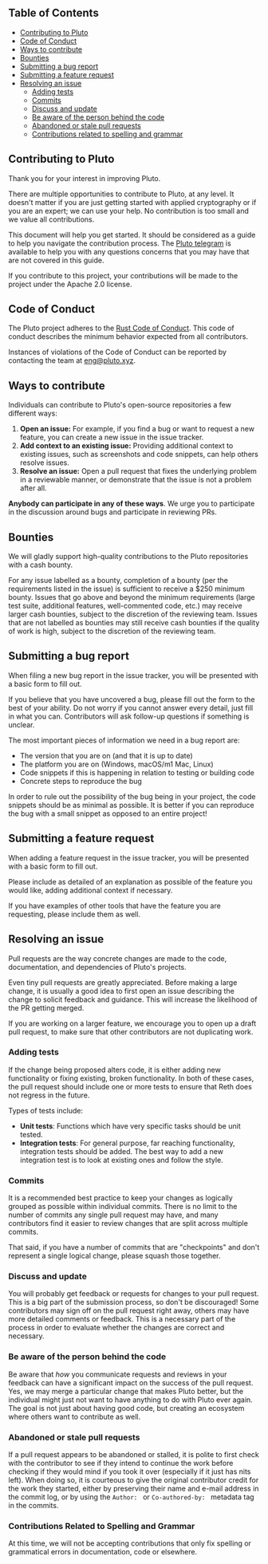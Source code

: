 ## Table of Contents

- [Contributing to Pluto](#contributing-to-pluto)
- [Code of Conduct](#code-of-conduct)
- [Ways to contribute](#ways-to-contribute)
- [Bounties](#bounties)
- [Submitting a bug report](#submitting-a-bug-report)
- [Submitting a feature request](#submitting-a-feature-request)
- [Resolving an issue](#resolving-an-issue)
  - [Adding tests](#adding-tests)
  - [Commits](#commits)
  - [Discuss and update](#discuss-and-update)
  - [Be aware of the person behind the code](#be-aware-of-the-person-behind-the-code)
  - [Abandoned or stale pull requests](#abandoned-or-stale-pull-requests)
  - [Contributions related to spelling and grammar](#contributions-related-to-spelling-and-grammar)



## Contributing to Pluto

Thank you for your interest in improving Pluto.

There are multiple opportunities to contribute to Pluto, at any level. It doesn't matter if you are just getting started with applied cryptography or if you are an expert; we can use your help. No contribution is too small and we value all contributions.

This document will help you get started. It should be considered as a guide to help you navigate the contribution process. The [Pluto telegram](https://t.me/pluto_xyz/1) is available to help you with any questions concerns that you may have that are not covered in this guide.

If you contribute to this project, your contributions will be made to the project under the Apache 2.0 license.

## Code of Conduct

The Pluto project adheres to the [Rust Code of Conduct](https://github.com/rust-lang/rust/blob/master/CODE_OF_CONDUCT.md). This code of conduct describes the minimum behavior expected from all contributors.

Instances of violations of the Code of Conduct can be reported by contacting the team at [eng@pluto.xyz](mailto:eng@pluto.xyz).

## Ways to contribute

Individuals can contribute to Pluto's open-source repositories a few different ways:

1. **Open an issue:** For example, if you find a bug or want to request a new feature, you can create a new issue in the issue tracker.
2. **Add context to an existing issue:** Providing additional context to existing issues, such as screenshots and code snippets, can help others resolve issues.
3. **Resolve an issue:** Open a pull request that fixes the underlying problem in a reviewable manner, or demonstrate that the issue is not a problem after all.

**Anybody can participate in any of these ways**. We urge you to participate in the discussion around bugs and participate in reviewing PRs.

## Bounties

We will gladly support high-quality contributions to the Pluto repositories with a cash bounty. 

For any issue labelled as a bounty, completion of a bounty (per the requirements listed in the issue) is sufficient to receive a $250 minimum bounty. Issues that go above and beyond the minimum requirements (large test suite, additional features, well-commented code, etc.) may receive larger cash bounties, subject to the discretion of the reviewing team. Issues that are not labelled as bounties may still receive cash bounties if the quality of work is high, subject to the discretion of the reviewing team.

## Submitting a bug report

When filing a new bug report in the issue tracker, you will be presented with a basic form to fill out.

If you believe that you have uncovered a bug, please fill out the form to the best of your ability. Do not worry if you
cannot answer every detail, just fill in what you can. Contributors will ask follow-up questions if something is
unclear.

The most important pieces of information we need in a bug report are:

- The version that you are on (and that it is up to date)
- The platform you are on (Windows, macOS/m1 Mac, Linux)
- Code snippets if this is happening in relation to testing or building code
- Concrete steps to reproduce the bug

In order to rule out the possibility of the bug being in your project, the code snippets should be as minimal as
possible. It is better if you can reproduce the bug with a small snippet as opposed to an entire project!

## Submitting a feature request

When adding a feature request in the issue tracker, you will be presented with a basic form to fill out.

Please include as detailed of an explanation as possible of the feature you would like, adding additional context if
necessary.

If you have examples of other tools that have the feature you are requesting, please include them as well.

## Resolving an issue

Pull requests are the way concrete changes are made to the code, documentation, and dependencies of Pluto's projects.

Even tiny pull requests are greatly appreciated. Before making a large change, it is usually a good idea to first open an issue describing the change to solicit feedback and guidance. This will increase the likelihood of the PR getting merged.

If you are working on a larger feature, we encourage you to open up a draft pull request, to make sure that other contributors are not duplicating work.

### Adding tests

If the change being proposed alters code, it is either adding new functionality or fixing existing, broken functionality.
In both of these cases, the pull request should include one or more tests to ensure that Reth does not regress in the future.

Types of tests include:

- **Unit tests**: Functions which have very specific tasks should be unit tested.
- **Integration tests**: For general purpose, far reaching functionality, integration tests should be added. The best way to add a new integration test is to look at existing ones and follow the style.

### Commits

It is a recommended best practice to keep your changes as logically grouped as possible within individual commits. There is no limit to the number of commits any single pull request may have, and many contributors find it easier to review changes that are split across multiple commits.

That said, if you have a number of commits that are "checkpoints" and don't represent a single logical change, please squash those together.

### Discuss and update

You will probably get feedback or requests for changes to your pull request. This is a big part of the submission process, so don't be discouraged! Some contributors may sign off on the pull request right away, others may have more detailed comments or feedback. This is a necessary part of the process in order to evaluate whether the changes are correct and necessary.

### Be aware of the person behind the code

Be aware that _how_ you communicate requests and reviews in your feedback can have a significant impact on the success
of the pull request. Yes, we may merge a particular change that makes Pluto better, but the individual might just not
want to have anything to do with Pluto ever again. The goal is not just about having good code, but creating an ecosystem where others want to contribute as well. 

### Abandoned or stale pull requests

If a pull request appears to be abandoned or stalled, it is polite to first check with the contributor to see if they
intend to continue the work before checking if they would mind if you took it over (especially if it just has nits
left). When doing so, it is courteous to give the original contributor credit for the work they started, either by
preserving their name and e-mail address in the commit log, or by using the `Author: ` or `Co-authored-by: ` metadata
tag in the commits.


### Contributions Related to Spelling and Grammar

At this time, we will not be accepting contributions that only fix spelling or grammatical errors in documentation, code or elsewhere.

